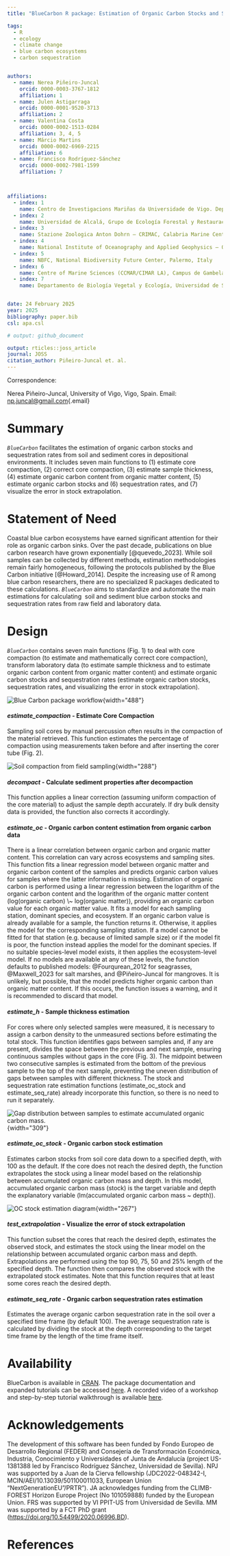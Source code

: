```yaml
---
title: "BlueCarbon R package: Estimation of Organic Carbon Stocks and Sequestration Rates From Soil Core Data"

tags:
  - R
  - ecology
  - climate change
  - blue carbon ecosystems
  - carbon sequestration


authors:
  - name: Nerea Piñeiro-Juncal
    orcid: 0000-0003-3767-1812
    affiliation: 1
  - name: Julen Astigarraga
    orcid: 0000-0001-9520-3713    
    affiliation: 2
  - name: Valentina Costa
    orcid: 0000-0002-1513-0284
    affiliation: 3, 4, 5
  - name: Márcio Martins
    orcid: 0000-0002-6969-2215
    affiliation: 6
  - name: Francisco Rodríguez-Sánchez
    orcid: 0000-0002-7981-1599
    affiliation: 7



affiliations:
  - index: 1
    name: Centro de Investigacions Mariñas da Universidade de Vigo. Departamento de Xeocencias Mariñas e Ordenación do Territorio, Facultade de Ciencias do Mar, Campus Lagoas Marcosende, Universidad de Vigo, Vigo, Spain 
  - index: 2
    name: Universidad de Alcalá, Grupo de Ecología Forestal y Restauración (FORECO), Departamento de Ciencias de la Vida, Spain
  - index: 3
    name: Stazione Zoologica Anton Dohrn – CRIMAC, Calabria Marine Centre, Department of Integrative Marine Ecology, Amendolara (CS), Italy
  - index: 4
    name: National Institute of Oceanography and Applied Geophysics – OGS, Italy
  - index: 5
    name: NBFC, National Biodiversity Future Center, Palermo, Italy
  - index: 6
    name: Centre of Marine Sciences (CCMAR/CIMAR LA), Campus de Gambelas, Universidade do Algarve, 8005-139 Faro, Portugal
  - index: 7
    name: Departamento de Biología Vegetal y Ecología, Universidad de Sevilla, Spain


date: 24 February 2025
year: 2025
bibliography: paper.bib
csl: apa.csl

# output: github_document

output: rticles::joss_article
journal: JOSS
citation_author: Piñeiro-Juncal et. al.
---
```


Correspondence:

Nerea Piñeiro-Juncal, University of Vigo, Vigo, Spain. Email: [np.juncal\@gmail.com](mailto:np.juncal@gmail.com){.email}

# Summary

*`BlueCarbon`* facilitates the estimation of organic carbon stocks and sequestration rates from soil and sediment cores in depositional environments. It includes seven main functions to (1) estimate core compaction, (2) correct core compaction, (3) estimate sample thickness, (4) estimate organic carbon content from organic matter content, (5) estimate organic carbon stocks and (6) sequestration rates, and (7) visualize the error in stock extrapolation.

# Statement of Need

Coastal blue carbon ecosystems have earned significant attention for their role as organic carbon sinks. Over the past decade, publications on blue carbon research have grown exponentially [@quevedo_2023]. While soil samples can be collected by different methods, estimation methodologies remain fairly homogeneous, following the protocols published by the Blue Carbon initiative [@Howard_2014]. Despite the increasing use of R among blue carbon researchers, there are no specialized R packages dedicated to these calculations. *`BlueCarbon`* aims to standardize and automate the main estimations for calculating  soil and sediment blue carbon stocks and sequestration rates from raw field and laboratory data.

# Design

*`BlueCarbon`* contains seven main functions (Fig. 1) to deal with core compaction (to estimate and mathematically correct core compaction), transform laboratory data (to estimate sample thickness and to estimate organic carbon content from organic matter content) and estimate organic carbon stocks and sequestration rates (estimate organic carbon stocks, sequestration rates, and visualizing the error in stock extrapolation).

![Blue Carbon package workflow](images/bcworkflow.png){width="488"}

#### ***estimate_compaction*** **- Estimate Core Compaction**

Sampling soil cores by manual percussion often results in the compaction of the material retrieved. This function estimates the percentage of compaction using measurements taken before and after inserting the corer tube (Fig. 2).

![Soil compaction from field sampling](images/compaction-02.png){width="288"}

#### ***decompact*** **- Calculate sediment properties after decompaction**

This function applies a linear correction (assuming uniform compaction of the core material) to adjust the sample depth accurately. If dry bulk density data is provided, the function also corrects it accordingly.

#### ***estimate_oc*** **- Organic carbon content estimation from organic carbon data**

There is a linear correlation between organic carbon and organic matter content. This correlation can vary across ecosystems and sampling sites. This function fits a linear regression model between organic matter and organic carbon content of the samples and predicts organic carbon values for samples where the latter information is missing. Estimation of organic carbon is performed using a linear regression between the logarithm of the organic carbon content and the logarithm of the organic matter content (log(organic carbon) \\\~ log(organic matter)), providing an organic carbon value for each organic matter value. It fits a model for each sampling station, dominant species, and ecosystem. If an organic carbon value is already available for a sample, the function returns it. Otherwise, it applies the model for the corresponding sampling station. If a model cannot be fitted for that station (e.g. because of limited sample size) or if the model fit is poor, the function instead applies the model for the dominant species. If no suitable species-level model exists, it then applies the ecosystem-level model. If no models are available at any of these levels, the function defaults to published models: @Fourqurean_2012 for seagrasses, @Maxwell_2023 for salt marshes, and @Piñeiro-Juncal for mangroves. It is unlikely, but possible, that the model predicts higher organic carbon than organic matter content. If this occurs, the function issues a warning, and it is recommended to discard that model.

#### ***estimate_h*** **- Sample thickness estimation**

For cores where only selected samples were measured, it is necessary to assign a carbon density to the unmeasured sections before estimating the total stock. This function identifies gaps between samples and, if any are present, divides the space between the previous and next sample, ensuring continuous samples without gaps in the core (Fig. 3). The midpoint between two consecutive samples is estimated from the bottom of the previous sample to the top of the next sample, preventing the uneven distribution of gaps between samples with different thickness. The stock and sequestration rate estimation functions (estimate_oc_stock and estimate_seq_rate) already incorporate this function, so there is no need to run it separately.

![Gap distribution between samples to estimate accumulated organic carbon mass.](images/estimate_h-01.png){width="309"}

#### ***estimate_oc_stock*** **- Organic carbon stock estimation**

Estimates carbon stocks from soil core data down to a specified depth, with 100 as the default. If the core does not reach the desired depth, the function extrapolates the stock using a linear model based on the relationship between accumulated organic carbon mass and depth. In this model, accumulated organic carbon mass (stock) is the target variable and depth the explanatory variable (lm(accumulated organic carbon mass \~ depth)).

![OC stock estimation diagram](images/estimate_stock-01.png){width="267"}

#### ***test_extrapolation*** **- Visualize the error of stock extrapolation**

This function subset the cores that reach the desired depth, estimates the observed stock, and estimates the stock using the linear model on the relationship between accumulated organic carbon mass and depth. Extrapolations are performed using the top 90, 75, 50 and 25% length of the specified depth. The function then compares the observed stock with the extrapolated stock estimates. Note that this function requires that at least some cores reach the desired depth.

#### ***estimate_seq_rate*** **- Organic carbon sequestration rates estimation**

Estimates the average organic carbon sequestration rate in the soil over a specified time frame (by default 100). The average sequestration rate is calculated by dividing the stock at the depth corresponding to the target time frame by the length of the time frame itself.

# Availability

BlueCarbon is available in [CRAN](https://cran.r-project.org/package=BlueCarbon). The package documentation and expanded tutorials can be accessed [here](https://ecologyr.github.io/BlueCarbon/). A recorded video of a workshop and step-by-step tutorial walkthrough is available [here](https://www.youtube.com/watch?v=XCrrR3_MSHc&ab_channel=EcoinformaticaAEET).

# Acknowledgements

The development of this software has been funded by Fondo Europeo de Desarrollo Regional (FEDER) and Consejería de Transformación Económica, Industria, Conocimiento y Universidades of Junta de Andalucía (project US-1381388 led by Francisco Rodríguez Sánchez, Universidad de Sevilla). NPJ was supported by a Juan de la Cierva fellowship (JDC2022-048342-I, MCIN/AEI/10.13039/501100011033, European Union “NextGenerationEU”/PRTR”). JA acknowledges funding from the CLIMB-FOREST Horizon Europe Project (No 101059888) funded by the European Union. FRS was supported by VI PPIT-US from Universidad de Sevilla. MM was supported by a FCT PhD grant (<https://doi.org/10.54499/2020.06996.BD>).

# References
